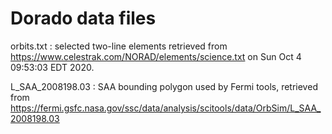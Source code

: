# Dorado data files

orbits.txt
: selected two-line elements retrieved from
  https://www.celestrak.com/NORAD/elements/science.txt
  on Sun Oct  4 09:53:03 EDT 2020.

L_SAA_2008198.03
: SAA bounding polygon used by Fermi tools, retrieved from
  https://fermi.gsfc.nasa.gov/ssc/data/analysis/scitools/data/OrbSim/L_SAA_2008198.03

